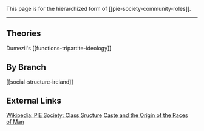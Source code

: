 
This page is for the hierarchized form of [[pie-society-community-roles]].

---

## Theories
Dumezil's [[functions-tripartite-ideology]]


## By Branch
[[social-structure-ireland]]


## External Links
[Wikipedia: PIE Society: Class Sructure](https://en.wikipedia.org/wiki/Proto-Indo-European-society#Class-structure)
[Caste and the Origin of the Races of Man](https://aryaakasha.com/2017/04/02/caste-and-the-origin-of-the-races-of-man/)